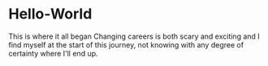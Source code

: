 # Hello-World
This is where it all began
Changing careers is both scary and exciting and I find myself at the start of this journey, not knowing with any degree of certainty where I'll end up.
